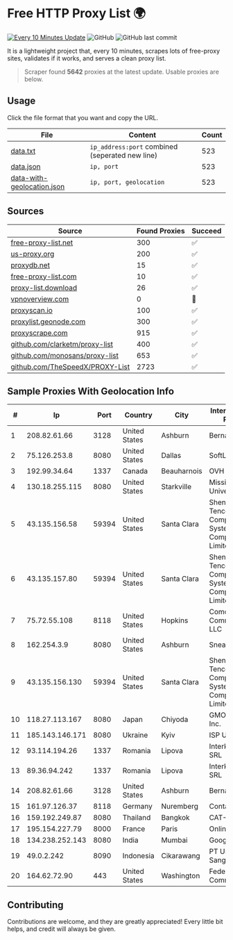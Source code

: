 
# Free HTTP Proxy List 🌍

[![Every 10 Minutes Update](https://github.com/mertguvencli/http-proxy-list/actions/workflows/main.yml/badge.svg?branch=main)](https://github.com/mertguvencli/http-proxy-list/actions/workflows/main.yml)
![GitHub](https://img.shields.io/github/license/mertguvencli/http-proxy-list)
![GitHub last commit](https://img.shields.io/github/last-commit/mertguvencli/http-proxy-list)

It is a lightweight project that, every 10 minutes, scrapes lots of free-proxy sites, validates if it works, and serves a clean proxy list.


> Scraper found **5642** proxies at the latest update. Usable proxies are below.

## Usage

Click the file format that you want and copy the URL.


|File|Content|Count|
|----|-------|-----|
|[data.txt](https://raw.githubusercontent.com/mertguvencli/http-proxy-list/main/proxy-list/data.txt)|`ip_address:port` combined (seperated new line)|523|
|[data.json](https://raw.githubusercontent.com/mertguvencli/http-proxy-list/main/proxy-list/data.json)|`ip, port`|523|
|[data-with-geolocation.json](https://raw.githubusercontent.com/mertguvencli/http-proxy-list/main/proxy-list/data-with-geolocation.json)|`ip, port, geolocation`|523|

## Sources

|Source|Found Proxies|Succeed|
|------|-------------|-------|
|[free-proxy-list.net](https://free-proxy-list.net)|300|✅|
|[us-proxy.org](https://www.us-proxy.org)|200|✅|
|[proxydb.net](http://proxydb.net)|15|✅|
|[free-proxy-list.com](https://free-proxy-list.com/?page=&port=&type%5B%5D=http&type%5B%5D=https&up_time=0&search=Search)|10|✅|
|[proxy-list.download](https://www.proxy-list.download/HTTP)|26|✅|
|[vpnoverview.com](https://vpnoverview.com/privacy/anonymous-browsing/free-proxy-servers)|0|🚫|
|[proxyscan.io](https://www.proxyscan.io)|100|✅|
|[proxylist.geonode.com](https://proxylist.geonode.com/api/proxy-list?limit=300&page=1&sort_by=lastChecked&sort_type=desc&protocols=http,https)|300|✅|
|[proxyscrape.com](https://api.proxyscrape.com/v2/?request=displayproxies&protocol=http&timeout=10000&country=all&ssl=all&anonymity=all)|915|✅|
|[github.com/clarketm/proxy-list](https://raw.githubusercontent.com/clarketm/proxy-list/master/proxy-list-raw.txt)|400|✅|
|[github.com/monosans/proxy-list](https://raw.githubusercontent.com/monosans/proxy-list/main/proxies/http.txt)|653|✅|
|[github.com/TheSpeedX/PROXY-List](https://raw.githubusercontent.com/TheSpeedX/PROXY-List/master/http.txt)|2723|✅|


## Sample Proxies With Geolocation Info

|#|Ip|Port|Country|City|Internet Service Provider|
|-|--|----|-------|----|-------------------------|
|1|208.82.61.66|3128|United States|Ashburn|Bernardi Sounds|
|2|75.126.253.8|8080|United States|Dallas|SoftLayer|
|3|192.99.34.64|1337|Canada|Beauharnois|OVH SAS|
|4|130.18.255.115|8080|United States|Starkville|Mississippi State University|
|5|43.135.156.58|59394|United States|Santa Clara|Shenzhen Tencent Computer Systems Company Limited|
|6|43.135.157.80|59394|United States|Santa Clara|Shenzhen Tencent Computer Systems Company Limited|
|7|75.72.55.108|8118|United States|Hopkins|Comcast Cable Communications, LLC|
|8|162.254.3.9|8080|United States|Ashburn|Sneaker Server|
|9|43.135.156.130|59394|United States|Santa Clara|Shenzhen Tencent Computer Systems Company Limited|
|10|118.27.113.167|8080|Japan|Chiyoda|GMO Internet, Inc.|
|11|185.143.146.171|8080|Ukraine|Kyiv|ISP UTELS|
|12|93.114.194.26|1337|Romania|Lipova|Interkvm Host SRL|
|13|89.36.94.242|1337|Romania|Lipova|Interkvm Host SRL|
|14|208.82.61.66|3128|United States|Ashburn|Bernardi Sounds|
|15|161.97.126.37|8118|Germany|Nuremberg|Contabo GmbH|
|16|159.192.249.87|8080|Thailand|Bangkok|CAT-BB|
|17|195.154.227.79|8000|France|Paris|Online S.A.S.|
|18|134.238.252.143|8080|India|Mumbai|Google LLC|
|19|49.0.2.242|8090|Indonesia|Cikarawang|PT Usaha Adi Sanggoro|
|20|164.62.72.90|443|United States|Washington|Federal Trade Commission|



## Contributing

Contributions are welcome, and they are greatly appreciated! Every
little bit helps, and credit will always be given.

